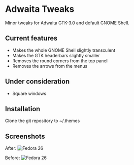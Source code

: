 # Adwaita Tweaks
Minor tweaks for Adwaita GTK-3.0 and default GNOME Shell. 

## Current features
- Makes the whole GNOME Shell slightly transculent
- Makes the GTK headerbars slightly smaller
- Removes the round corners from the top panel
- Removes the arrows from the menus

## Under consideration
- Square windows

## Installation
Clone the git repository to ~/.themes

## Screenshots

After:
![Fedora 26](http://i.imgur.com/auxe9Yz.jpg)

Before:
![Fedora 26](http://i.imgur.com/3oPMELC.jpg)

